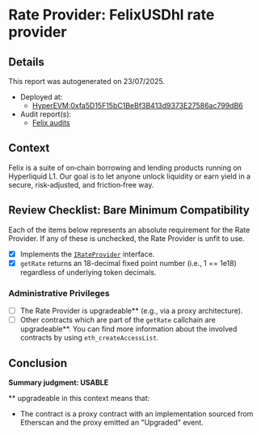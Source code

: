 
# Rate Provider: FelixUSDhl rate provider

## Details
This report was autogenerated on 23/07/2025.

- Deployed at:
    - [HyperEVM:0xfa5D15F15bC1BeBf3B413d9373E27586ac799dB6](https://hyperevmscan.io/address/0xfa5D15F15bC1BeBf3B413d9373E27586ac799dB6)
- Audit report(s):
    - [Felix audits](https://usefelix.gitbook.io/felix-docs/advanced/smart-contract-audits)

## Context
Felix is a suite of on‑chain borrowing and lending products running on Hyperliquid L1. Our goal is to let anyone unlock liquidity or earn yield in a secure, risk‑adjusted, and friction‑free way.
## Review Checklist: Bare Minimum Compatibility
Each of the items below represents an absolute requirement for the Rate Provider. If any of these is unchecked, the Rate Provider is unfit to use.

- [x] Implements the [`IRateProvider`](https://github.com/balancer/balancer-v2-monorepo/blob/bc3b3fee6e13e01d2efe610ed8118fdb74dfc1f2/pkg/interfaces/contracts/pool-utils/IRateProvider.sol) interface.
- [x] `getRate` returns an 18-decimal fixed point number (i.e., 1 == 1e18) regardless of underlying token decimals.

### Administrative Privileges
- [ ] The Rate Provider is upgradeable** (e.g., via a proxy architecture).
- [ ] Other contracts which are part of the `getRate` callchain are upgradeable**. You can find more information about the involved contracts by using `eth_createAccessList`.

## Conclusion
**Summary judgment: USABLE**

** upgradeable in this context means that:
- The contract is a proxy contract with an implementation sourced from Etherscan and the proxy emitted an "Upgraded" event.
    
